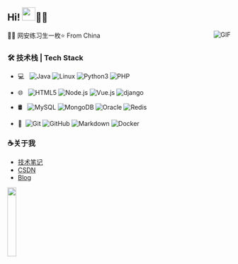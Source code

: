 
## Hi! <img src="https://raw.githubusercontent.com/iampavangandhi/iampavangandhi/master/gifs/Hi.gif" width="30px">🏳️‍🌈</h2>

<img align="right" alt="GIF" src="https://media.giphy.com/media/13HgwGsXF0aiGY/giphy.gif" />

👩‍💻 网安练习生一枚⭐️ From China


### 🛠 技术栈 | Tech Stack
- 💻 &#160; ![Java](https://img.shields.io/badge/-Java-333333?style=flat&logo=Java&logoColor=007396)
![Linux](https://img.shields.io/badge/-Linux-333333?style=flat&logo=Linux&logoColor=FCC624)
![Python3](https://img.shields.io/badge/-Python-333333?style=flat&logo=python&logoColor=FCC624)
![PHP](https://img.shields.io/badge/-PHP-5466b8?style=flat&logo=php&logoColor=white)

- 🌐 &#160; ![HTML5](https://img.shields.io/badge/-HTML5-333333?style=flat&logo=HTML5)
![Node.js](https://img.shields.io/badge/-Node.js-333333?style=flat&logo=node.js)
![Vue.js](https://img.shields.io/badge/-VueJS-333333?style=flat&logo=Vue.js)
![django](https://img.shields.io/badge/-django-333333?style=flat&logo=django)
- 🛢 &#160; ![MySQL](https://img.shields.io/badge/-MySQL-333333?style=flat&logo=mysql)
![MongoDB](https://img.shields.io/badge/-MongoDB-333333?style=flat&logo=mongodb)
![Oracle](https://img.shields.io/badge/-Oracle-333333?style=flat&logo=Oracle)
![Redis](https://img.shields.io/badge/-Redis-DC382D?style=flat&logo=redis&logoColor=ffffff)
- 🔧 &#160;![Git](https://img.shields.io/badge/-Git-333333?style=flat&logo=git)
![GitHub](https://img.shields.io/badge/-GitHub-333333?style=flat&logo=github)
![Markdown](https://img.shields.io/badge/-Markdown-333333?style=flat&logo=markdown)
![Docker](https://img.shields.io/badge/-Docker-333333?style=flat&logo=docker)


### ☕关于我
- [技术笔记](https://github.com/hxysaury/The-Road-to-Safety/tree/main/Docs/%E5%AE%89%E5%85%A8%E7%9B%B8%E5%85%B3#readme)
- [CSDN](https://blog.csdn.net/ZhaoSong_)
- [Blog](https://blog.saurysafe.icu/)

<p align="left">
  
  <img src="https://media.giphy.com/media/jpVnC65DmYeyRL4LHS/giphy.gif" width="20%">
</p>


